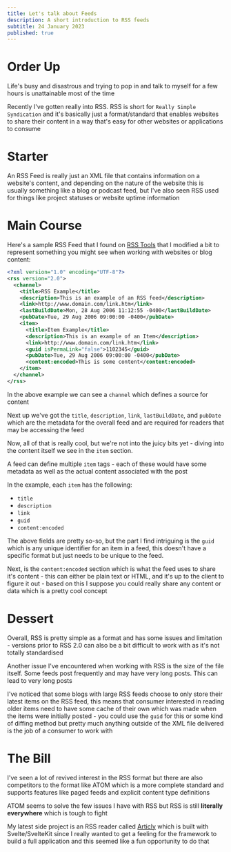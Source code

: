 ```yaml
---
title: Let's talk about Feeds
description: A short introduction to RSS feeds
subtitle: 24 January 2023
published: true
---
```


# Order Up

Life's busy and disastrous and trying to pop in and talk to myself for a few hours is unattainable most of the time 

Recently I've gotten really into RSS. RSS is short for `Really Simple Syndication` and it's basically just a format/standard that enables websites to share their content in a way that's easy for other websites or applications to consume 

# Starter

An RSS Feed is really just an XML file that contains information on a website's content, and depending on the nature of the website this is usually something like a blog or podcast feed, but I've also seen RSS used for things like project statuses or website uptime information 

# Main Course

Here's a sample RSS Feed that I found on [RSS Tools](http://www.rss-tools.com/rss-example.htm) that I modified a bit to represent something you might see when working with websites or blog content: 

```xml 
<?xml version="1.0" encoding="UTF-8"?> 
<rss version="2.0"> 
  <channel> 
    <title>RSS Example</title> 
    <description>This is an example of an RSS feed</description> 
    <link>http://www.domain.com/link.htm</link> 
    <lastBuildDate>Mon, 28 Aug 2006 11:12:55 -0400</lastBuildDate> 
    <pubDate>Tue, 29 Aug 2006 09:00:00 -0400</pubDate> 
    <item> 
      <title>Item Example</title> 
      <description>This is an example of an Item</description> 
      <link>http://www.domain.com/link.htm</link> 
      <guid isPermaLink="false">1102345</guid> 
      <pubDate>Tue, 29 Aug 2006 09:00:00 -0400</pubDate> 
      <content:encoded>This is some content</content:encoded> 
    </item> 
  </channel> 
</rss> 
``` 

In the above example we can see a `channel` which defines a source for content 

Next up we've got the `title`, `description`, `link`, `lastBuildDate`, and `pubDate` which are the metadata for the overall feed and are required for readers that may be accessing the feed 

Now, all of that is really cool, but we're not into the juicy bits yet - diving into the content itself we see in the `item` section.  

A feed can define multiple `item` tags - each of these would have some metadata as well as the actual content associated with the post 

In the example, each `item` has the following:

- `title`
- `description`
- `link`
- `guid`
- `content:encoded`

The above fields are pretty so-so, but the part I find intriguing is the `guid` which is any unique identifier for an item in a feed, this doesn't have a specific format but just needs to be unique to the feed. 

Next, is the `content:encoded` section which is what the feed uses to share it's content - this can either be plain text or HTML, and it's up to the client to figure it out - based on this I suppose you could really share any content or data which is a pretty cool concept 

# Dessert 

Overall, RSS is pretty simple as a format and has some issues and limitation - versions prior to RSS 2.0 can also be a bit difficult to work with as it's not totally standardised 

Another issue I've encountered when working with RSS is the size of the file itself. Some feeds post frequently and may have very long posts. This can lead to very long posts 

I've noticed that some blogs with large RSS feeds choose to only store their latest items on the RSS feed, this means that consumer interested in reading older items need to have some cache of their own which was made when the items were initially posted - you could use the `guid` for this or some kind of diffing method but pretty much anything outside of the XML file delivered is the job of a consumer to work with 

# The Bill 

I've seen a lot of revived interest in the RSS format but there are also competitors to the format like ATOM which is a more complete standard and supports features like paged feeds and explicit content type definitions 

ATOM seems to solve the few issues I have with RSS but RSS is still **literally everywhere** which is tough to fight 

My latest side project is an RSS reader called [Articly](https://articly.vercel.app) which is built with Svelte/SvelteKit since I really wanted to get a feeling for the framework to build a full application and this seemed like a fun opportunity to do that
